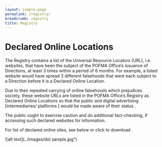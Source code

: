 ```yaml
---
layout: simple-page
permalink: /registry/
breadcrumb: registry
title: Registry
---
```


# Declared Online Locations 
The Registry contains a list of the Universal Resource Locators (URL), i.e. websites, that have been the subject of the POFMA Office’s issuance of Directions, at least 3 times within a period of 6 months. For example, a listed website would have spread 3 different falsehoods that were each subject to a Direction before it is a Declared Online Location. 

Due to their repeated carrying of online falsehoods which prejudices society, these website URLs are listed in the POFMA Office’s Registry as Declared Online Locations so that the public and digital advertising [intermediaries/ platforms ] would be made aware of their status . 

The public ought to exercise caution and do additional fact-checking, if accessing such declared websites for information.

For list of declared online sites, see below or click to download <PDF file>.  
  
![alt text](../images/dol sample.jpg")

